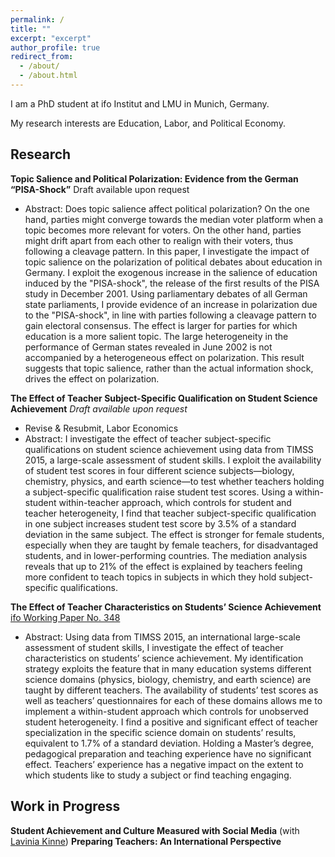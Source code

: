 ```yaml
---
permalink: /
title: ""
excerpt: "excerpt"
author_profile: true
redirect_from: 
  - /about/
  - /about.html
---
```


I am a PhD student at ifo Institut and LMU in Munich, Germany.

My research interests are Education, Labor, and Political Economy.

Research
------

**Topic Salience and Political Polarization: Evidence from the German “PISA-Shock”** Draft available upon request
- Abstract: Does topic salience affect political polarization? On the one hand, parties might converge towards the median voter platform when a topic becomes more relevant for voters. On the other hand, parties might drift apart from each other to realign with their voters, thus following a cleavage pattern. In this paper, I investigate the impact of topic salience on the polarization of political debates about education in Germany. I exploit the exogenous increase in the salience of education induced by the "PISA-shock", the release of the first results of the PISA study in December 2001. Using parliamentary debates of all German state parliaments, I provide evidence of an increase in polarization due to the "PISA-shock", in line with parties following a cleavage pattern to gain electoral consensus. The effect is larger for parties for which education is a more salient topic. The large heterogeneity in the performance of German states revealed in June 2002 is not accompanied by a heterogeneous effect on polarization. This result suggests that topic salience, rather than the actual information shock, drives the effect on polarization.

**The Effect of Teacher Subject-Specific Qualification on Student Science Achievement** *Draft available upon request*
- Revise & Resubmit, Labor Economics
- Abstract: I investigate the effect of teacher subject-specific qualifications on student science achievement using data from TIMSS 2015, a large-scale assessment of student skills. I exploit the availability of student test scores in four different science subjects—biology, chemistry, physics, and earth science—to test whether teachers holding a subject-specific qualification raise student test scores. Using a within-student within-teacher approach, which controls for student and teacher heterogeneity, I find that teacher subject-specific qualification in one subject increases student test score by 3.5% of a standard deviation in the same subject. The effect is stronger for female students, especially when they are taught by female teachers, for disadvantaged students, and in lower-performing countries. The mediation analysis reveals that up to 21% of the effect is explained by teachers feeling more confident to teach topics in subjects in which they hold subject-specific qualifications.

**The Effect of Teacher Characteristics on Students’ Science Achievement** [ifo Working Paper No. 348](https://www.ifo.de/DocDL/wp-2021-348-sancassani-science-teachers.pdf) 
- Abstract: Using data from TIMSS 2015, an international large-scale assessment of student skills, I investigate the effect of teacher characteristics on students’ science achievement. My identification strategy exploits the feature that in many education systems different science domains (physics, biology, chemistry, and earth science) are taught by different teachers. The availability of students’ test scores as well as teachers’ questionnaires for each of these domains allows me to implement a within-student approach which controls for unobserved student heterogeneity. I find a positive and significant effect of teacher specialization in the specific science domain on students’ results, equivalent to 1.7% of a standard deviation. Holding a Master’s degree, pedagogical preparation and teaching experience have no significant effect. Teachers’ experience has a negative impact on the extent to which students like to study a subject or find teaching engaging. 


Work in Progress
------

**Student Achievement and Culture Measured with Social Media** (with [Lavinia Kinne](https://sites.google.com/view/laviniakinne/startseite))
**Preparing Teachers: An International Perspective**